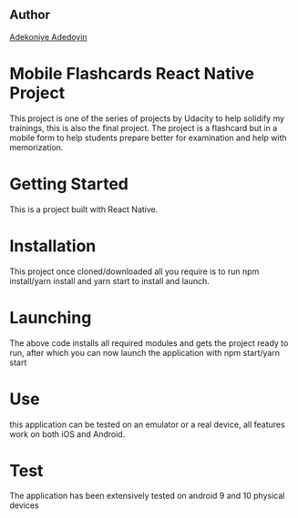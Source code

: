 ## Author
[Adekoniye Adedoyin](https://github.com/madeskilz)

# Mobile Flashcards React Native Project
This project is one of the series of projects by Udacity to help solidify my trainings, this is also the final project.
The project is a flashcard but in a mobile form to help students prepare better for examination and help with memorization.

# Getting Started
This is a project built with React Native.

# Installation
This project once cloned/downloaded all you require is to run
npm install/yarn install and yarn start to install and launch.

# Launching
The above code installs all required modules and gets the project ready to run, after which you can now launch the application with
npm start/yarn start

# Use
this application can be tested on an emulator or a real device, all features work on both iOS and Android.

# Test
The application has been extensively tested on android 9 and 10 physical devices
